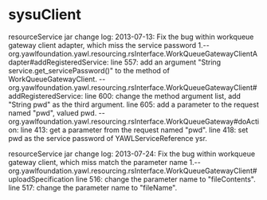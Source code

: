 sysuClient
==========
resourceService jar change log:
2013-07-13: Fix the bug within workqueue gateway client adapter, which miss the service password
1.--org.yawlfoundation.yawl.resourcing.rsInterface.WorkQueueGatewayClientAdapter#addRegisteredService:
		line 557: add an argument "String service.get_servicePassword()" to the method of WorkQueueGatewayClient.
	--org.yawlfoundation.yawl.resourcing.rsInterface.WorkQueueGatewayClient#addRegisteredService:
		line 600: change the method argument list, add "String pwd" as the third argument.
		line 605: add a parameter to the request named "pwd", valued pwd.
	--org.yawlfoundation.yawl.resourcing.rsInterface.WorkQueueGateway#doAction:
		line 413: get a parameter from the request named "pwd".
		line 418: set pwd as the service password of YAWLServiceReference ysr.
		
resourceService jar change log:
2013-07-24: Fix the bug within workqueue gateway client, which miss match the parameter name
1.--org.yawlfoundation.yawl.resourcing.rsInterface.WorkQueueGatewayClient#uploadSpecification
		line 516: change the parameter name to "fileContents".
		line 517: change the parameter name to "fileName".